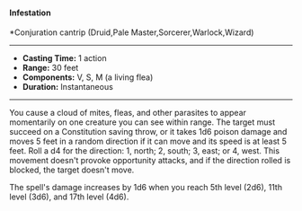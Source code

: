 #### Infestation
*Conjuration cantrip (Druid,Pale Master,Sorcerer,Warlock,Wizard)
___
- **Casting Time:** 1 action
- **Range:** 30 feet
- **Components:** V, S, M (a living flea)
- **Duration:** Instantaneous
---
You cause a cloud of mites, fleas, and other parasites to appear momentarily on one creature you can see within range. The target must succeed on a Constitution saving throw, or it takes 1d6 poison damage and moves 5 feet in a random direction if it can move and its speed is at least 5 feet. Roll a d4 for the direction: 1, north; 2, south; 3, east; or 4, west. This movement doesn't provoke opportunity attacks, and if the direction rolled is blocked, the target doesn't move.

The spell's damage increases by 1d6 when you reach 5th level (2d6), 11th level (3d6), and 17th level (4d6).